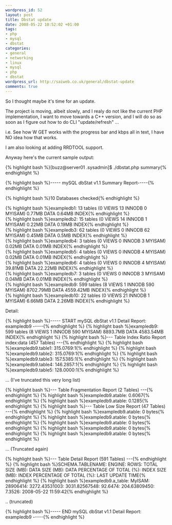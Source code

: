 ```yaml
--- 
wordpress_id: 52
layout: post
title: Dbstat update
date: 2008-05-22 10:52:02 +01:00
tags: 
- php
- mysql
- dbstat
categories: 
- general
- networking
- linux
- mysql
- php
- dbstat
wordpress_url: http://saiweb.co.uk/general/dbstat-update
comments: true
---
```

<p>So I thought maybe it's time for an update.</p>
<p>The project is moving, albeit slowly, and I realy do not like the current PHP implementation, I want to move towards a C++ version, and I will do so as soon as I figure out how to do CLI "update/refresh" ...</p>
<p>i.e. See how W GET works with the progress bar and kbps all in text, I have NO idea how that works.</p>
<p>I am also looking at adding RRDTOOL support.</p>
<p>Anyway here's the current sample output:</p>
<p>{% highlight bash %}[buzz@server01 .sysadmin]$ ./dbstat.php summary{% endhighlight %}</p>
<p>{% highlight bash %}----- mySQL dbStat v1.1 Summary Report-----{% endhighlight %}</p>
<p>{% highlight bash %}10 Databases checked{% endhighlight %}</p>
<p>{% highlight bash %}exampledb1: 13 tables (0 VIEWS 13 INNODB 0 MYISAM) 0.77MB DATA 0.64MB INDEX{% endhighlight %}<br />
{% highlight bash %}exampledb2: 15 tables (0 VIEWS 14 INNODB 1 MYISAM) 0.22MB DATA 0.19MB INDEX{% endhighlight %}<br />
{% highlight bash %}exampledb3: 62 tables (0 VIEWS 0 INNODB 62 MYISAM) 0.45MB DATA 0.5MB INDEX{% endhighlight %}<br />
{% highlight bash %}exampledb4: 3 tables (0 VIEWS 0 INNODB 3 MYISAM) 0.02MB DATA 0.01MB INDEX{% endhighlight %}<br />
{% highlight bash %}exampledb5: 4 tables (0 VIEWS 0 INNODB 4 MYISAM) 0.02MB DATA 0.01MB INDEX{% endhighlight %}<br />
{% highlight bash %}exampledb6: 4 tables (0 VIEWS 0 INNODB 4 MYISAM) 39.81MB DATA 22.22MB INDEX{% endhighlight %}<br />
{% highlight bash %}exampledb7: 3 tables (0 VIEWS 0 INNODB 3 MYISAM) 0.04MB DATA 0.01MB INDEX{% endhighlight %}<br />
{% highlight bash %}exampledb9: 599 tables (8 VIEWS 1 INNODB 590 MYISAM) 8702.79MB DATA 4559.42MB INDEX{% endhighlight %}<br />
{% highlight bash %}exampledb10: 22 tables (0 VIEWS 21 INNODB 1 MYISAM) 6.66MB DATA 2.26MB INDEX{% endhighlight %}</p>
<p></p>

Detail:

{% highlight bash %}----- START mySQL dbStat v1.1 Detail Report: exampledb9 -----{% endhighlight %}
{% highlight bash %}exampledb9: 599 tables (8 VIEWS 1 INNODB 590 MYISAM) 8893.7MB DATA 4583.54MB INDEX{% endhighlight %}
{% highlight bash %}--- Table Index Ratio Report index:data (457 Tables) ---{% endhighlight %}
{% highlight bash %}exampledb9.table1: 315.0769:1{% endhighlight %}
{% highlight bash %}exampledb9.table2: 315.0769:1{% endhighlight %}
{% highlight bash %}exampledb9.table3: 157.5385:1{% endhighlight %}
{% highlight bash %}exampledb9.table4: 146.2857:1{% endhighlight %}
{% highlight bash %}exampledb9.table5: 128.0000:1{% endhighlight %}

... (I've truncated this very long list)

{% highlight bash %}--- Table Fragmentation Report (2 Tables) ---{% endhighlight %}
{% highlight bash %}exampledb9.atable: 0.6067{% endhighlight %}
{% highlight bash %}exampledb9.atable: 0.1285{% endhighlight %}
{% highlight bash %}--- Table Low Size Report (47 Tables) ---{% endhighlight %}
{% highlight bash %}exampledb9.atable: 0 bytes{% endhighlight %}
{% highlight bash %}exampledb9.atable: 0 bytes{% endhighlight %}
{% highlight bash %}exampledb9.atable: 0 bytes{% endhighlight %}
{% highlight bash %}exampledb9.atable: 0 bytes{% endhighlight %}
{% highlight bash %}exampledb9.atable: 0 bytes{% endhighlight %}

... (Truncated again)

{% highlight bash %}--- Table Detail Report (591 Tables) ---{% endhighlight %}
{% highlight bash %}SCHEMA.TABLENAME: ENGINE: ROWS: TOTAL SIZE (MB): DATA SIZE (MB): DATA PERCENTAGE OF TOTAL (%): INDEX SIZE (MB): INDEX PERCENTAGE OF TOTAL (%): LAST UPDATE TIME{% endhighlight %}
{% highlight bash %}exampledb9.a_table: MyISAM: 28906414: 3272.43531003: 3031.82567548: 92.6474: 204.63809450: 7.3526: 2008-05-22 11:59:42{% endhighlight %}

.. (truncated)

{% highlight bash %}----- END mySQL dbStat v1.1 Detail Report: exampledb9 -----{% endhighlight %}
